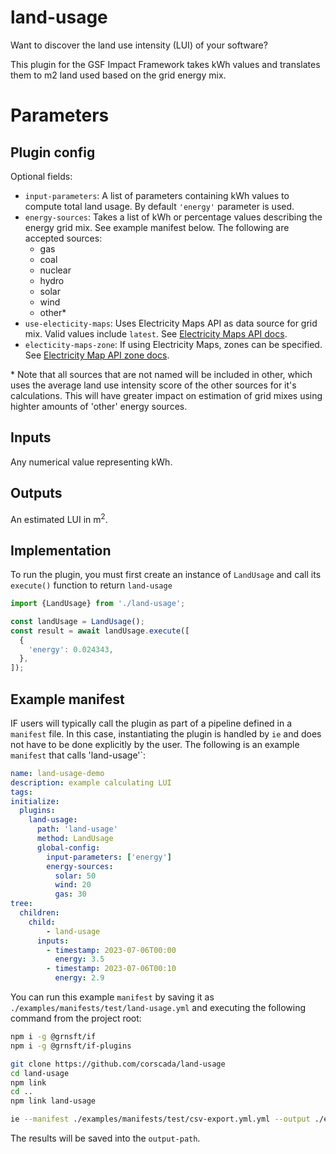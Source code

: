 # land-usage

Want to discover the land use intensity (LUI) of your software?

This plugin for the GSF Impact Framework takes kWh values and translates them to m2 land used based on the grid energy mix.

# Parameters

## Plugin config

Optional fields:

- `input-parameters`: A list of parameters containing kWh values to compute total land usage.
 By default `'energy'` parameter is used.
- `energy-sources`: Takes a list of kWh or percentage values describing the energy grid mix. See example manifest below. The following are accepted sources:
  - gas
  - coal
  - nuclear
  - hydro
  - solar
  - wind
  - other*
- `use-electicity-maps`: Uses Electricity Maps API as data source for grid mix. Valid values include `latest`. See [Electricity Maps API docs](https://static.electricitymaps.com/api/docs/index.html).
- `electicity-maps-zone`: If using Electricity Maps, zones can be specified. See [Electricity Map API zone docs](https://static.electricitymaps.com/api/docs/index.html#zones).

\* Note that all sources that are not named will be included in other, which uses the average land use intensity score of the other sources for it's calculations. This will have greater impact on estimation of grid mixes using highter amounts of 'other' energy sources.

## Inputs

Any numerical value representing kWh.

## Outputs

An estimated LUI in m<sup>2</sup>.

## Implementation

To run the plugin, you must first create an instance of `LandUsage` and call its `execute()` function to return `land-usage`

```typescript
import {LandUsage} from './land-usage';

const landUsage = LandUsage();
const result = await landUsage.execute([
  {
    'energy': 0.024343,
  },
]);
```

## Example manifest

IF users will typically call the plugin as part of a pipeline defined in a `manifest`
file. In this case, instantiating the plugin is handled by
`ie` and does not have to be done explicitly by the user.
The following is an example `manifest` that calls 'land-usage'`:

```yaml
name: land-usage-demo
description: example calculating LUI
tags:
initialize:
  plugins:
    land-usage:
      path: 'land-usage'
      method: LandUsage
      global-config:
        input-parameters: ['energy']
        energy-sources:
          solar: 50
          wind: 20
          gas: 30
tree:
  children:
    child:
        - land-usage
      inputs:
        - timestamp: 2023-07-06T00:00
          energy: 3.5
        - timestamp: 2023-07-06T00:10
          energy: 2.9
```

You can run this example `manifest` by saving it as `./examples/manifests/test/land-usage.yml` and executing the following command from the project root:

```sh
npm i -g @grnsft/if
npm i -g @grnsft/if-plugins

git clone https://github.com/corscada/land-usage
cd land-usage
npm link
cd ..
npm link land-usage

ie --manifest ./examples/manifests/test/csv-export.yml.yml --output ./examples/outputs/csv-export.yml.yml
```

The results will be saved into the `output-path`.
